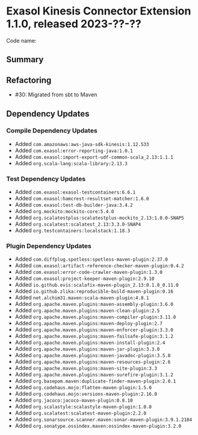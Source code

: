 # Exasol Kinesis Connector Extension 1.1.0, released 2023-??-??

Code name:

## Summary

## Refactoring

* #30: Migrated from sbt to Maven

## Dependency Updates

### Compile Dependency Updates

* Added `com.amazonaws:aws-java-sdk-kinesis:1.12.533`
* Added `com.exasol:error-reporting-java:1.0.1`
* Added `com.exasol:import-export-udf-common-scala_2.13:1.1.1`
* Added `org.scala-lang:scala-library:2.13.3`

### Test Dependency Updates

* Added `com.exasol:exasol-testcontainers:6.6.1`
* Added `com.exasol:hamcrest-resultset-matcher:1.6.0`
* Added `com.exasol:test-db-builder-java:3.4.2`
* Added `org.mockito:mockito-core:5.4.0`
* Added `org.scalatestplus:scalatestplus-mockito_2.13:1.0.0-SNAP5`
* Added `org.scalatest:scalatest_2.13:3.3.0-SNAP4`
* Added `org.testcontainers:localstack:1.18.3`

### Plugin Dependency Updates

* Added `com.diffplug.spotless:spotless-maven-plugin:2.37.0`
* Added `com.exasol:artifact-reference-checker-maven-plugin:0.4.2`
* Added `com.exasol:error-code-crawler-maven-plugin:1.3.0`
* Added `com.exasol:project-keeper-maven-plugin:2.9.10`
* Added `io.github.evis:scalafix-maven-plugin_2.13:0.1.8_0.11.0`
* Added `io.github.zlika:reproducible-build-maven-plugin:0.16`
* Added `net.alchim31.maven:scala-maven-plugin:4.8.1`
* Added `org.apache.maven.plugins:maven-assembly-plugin:3.6.0`
* Added `org.apache.maven.plugins:maven-clean-plugin:2.5`
* Added `org.apache.maven.plugins:maven-compiler-plugin:3.11.0`
* Added `org.apache.maven.plugins:maven-deploy-plugin:2.7`
* Added `org.apache.maven.plugins:maven-enforcer-plugin:3.3.0`
* Added `org.apache.maven.plugins:maven-failsafe-plugin:3.1.2`
* Added `org.apache.maven.plugins:maven-install-plugin:2.4`
* Added `org.apache.maven.plugins:maven-jar-plugin:3.3.0`
* Added `org.apache.maven.plugins:maven-javadoc-plugin:3.5.0`
* Added `org.apache.maven.plugins:maven-resources-plugin:2.6`
* Added `org.apache.maven.plugins:maven-site-plugin:3.3`
* Added `org.apache.maven.plugins:maven-surefire-plugin:3.1.2`
* Added `org.basepom.maven:duplicate-finder-maven-plugin:2.0.1`
* Added `org.codehaus.mojo:flatten-maven-plugin:1.5.0`
* Added `org.codehaus.mojo:versions-maven-plugin:2.16.0`
* Added `org.jacoco:jacoco-maven-plugin:0.8.10`
* Added `org.scalastyle:scalastyle-maven-plugin:1.0.0`
* Added `org.scalatest:scalatest-maven-plugin:2.2.0`
* Added `org.sonarsource.scanner.maven:sonar-maven-plugin:3.9.1.2184`
* Added `org.sonatype.ossindex.maven:ossindex-maven-plugin:3.2.0`
